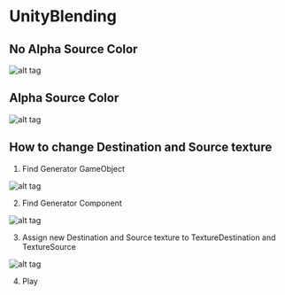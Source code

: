 # UnityBlending

## No Alpha Source Color
![alt tag](https://github.com/ted10401/UnityBlending/blob/master/GithubResources/unity_blending_no_alpha.png)

## Alpha Source Color
![alt tag](https://github.com/ted10401/UnityBlending/blob/master/GithubResources/unity_blending_alpha.png)

## How to change Destination and Source texture
1. Find Generator GameObject

![alt tag](https://github.com/ted10401/UnityBlending/blob/master/GithubResources/unity_blending_step_1.png)

2. Find Generator Component

![alt tag](https://github.com/ted10401/UnityBlending/blob/master/GithubResources/unity_blending_step_2.png)

3. Assign new Destination and Source texture to TextureDestination and TextureSource

![alt tag](https://github.com/ted10401/UnityBlending/blob/master/GithubResources/unity_blending_step_3.png)

4. Play